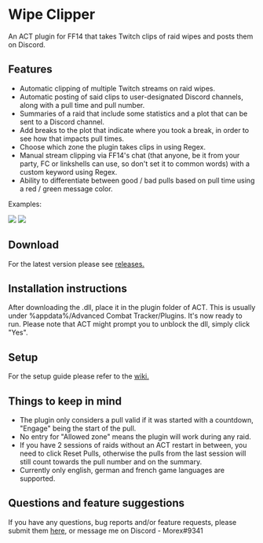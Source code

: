 # Wipe Clipper
An ACT plugin for FF14 that takes Twitch clips of raid wipes and posts them on Discord.

## Features
- Automatic clipping of multiple Twitch streams on raid wipes.
- Automatic posting of said clips to user-designated Discord channels, along with a pull time and pull number.
- Summaries of a raid that include some statistics and a plot that can be sent to a Discord channel.
- Add breaks to the plot that indicate where you took a break, in order to see how that impacts pull times.
- Choose which zone the plugin takes clips in using Regex.
- Manual stream clipping via FF14's chat (that anyone, be it from your party, FC or linkshells can use, so don't set it to common words) with a custom keyword using Regex.
- Ability to differentiate between good / bad pulls based on pull time using a red / green message color.

Examples:

![](https://i.imgur.com/sFC7Jnm.png)
![](https://i.imgur.com/0CUHhbo.png)

## Download
For the latest version please see [releases.](https://github.com/Mor3x/Wipe-Clipper/releases)

## Installation instructions
After downloading the .dll, place it in the plugin folder of ACT. This is usually under %appdata%/Advanced Combat Tracker/Plugins.
It's now ready to run. Please note that ACT might prompt you to unblock the dll, simply click "Yes".


## Setup 
For the setup guide please refer to the [wiki.](https://github.com/Mor3x/Wipe-Clipper/wiki)

## Things to keep in mind
- The plugin only considers a pull valid if it was started with a countdown, "Engage" being the start of the pull.
- No entry for "Allowed zone" means the plugin will work during any raid.
- If you have 2 sessions of raids without an ACT restart in between, you need to click Reset Pulls, otherwise 
the pulls from the last session will still count towards the pull number and on the summary.
- Currently only english, german and french game languages are supported.

## Questions and feature suggestions
If you have any questions, bug reports and/or feature requests, please submit them [here](https://github.com/Mor3x/Wipe-Clipper/issues),
or message me on Discord - Morex#9341
